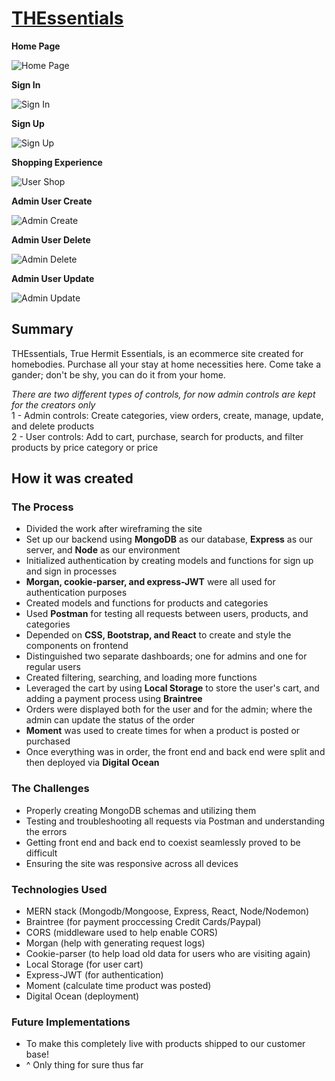 # [THEssentials](http://thessentials.club)

**Home Page**

![Home Page](https://media.giphy.com/media/Vi6nHqi5rWENEuLbRj/giphy.gif)

**Sign In**

![Sign In](https://media.giphy.com/media/Zd0ok2deO3BX8i3Qe2/giphy.gif)

**Sign Up**

![Sign Up](https://media.giphy.com/media/Y022Ycn4HHkrLSHX9F/giphy.gif)

**Shopping Experience** 

![User Shop](https://media.giphy.com/media/mCK5kt7vBL44h4NvUb/giphy.gif)

**Admin User Create**

![Admin Create](https://media.giphy.com/media/iI9oA24vUUJrLFpBaI/giphy.gif)

**Admin User Delete**

![Admin Delete](https://media.giphy.com/media/mBvhcDuznBG0TClsJA/giphy.gif)

**Admin User Update**

![Admin Update](https://media.giphy.com/media/VG2kKsE9wqVlj4PZti/giphy.gif)

## Summary

THEssentials, True Hermit Essentials, is an ecommerce site created for homebodies. Purchase all your stay at home necessities here. Come take a gander; don't be shy, you can do it from your home.

*There are two different types of controls, for now admin controls are kept for the creators only*
<br>1 - Admin controls: Create categories, view orders, create, manage, update, and delete products
<br>2 - User controls: Add to cart, purchase, search for products, and filter products by price category or price

## How it was created
### The Process
- Divided the work after wireframing the site
- Set up our backend using **MongoDB** as our database, **Express** as our server, and **Node** as our environment
- Initialized authentication by creating models and functions for sign up and sign in processes 
- **Morgan, cookie-parser, and express-JWT** were all used for authentication purposes
- Created models and functions for products and categories 
- Used **Postman** for testing all requests between users, products, and categories
- Depended on **CSS, Bootstrap, and React** to create and style the components on frontend
- Distinguished two separate dashboards; one for admins and one for regular users
- Created filtering, searching, and loading more functions
- Leveraged the cart by using **Local Storage** to store the user's cart, and adding a payment process using **Braintree**
- Orders were displayed both for the user and for the admin; where the admin can update the status of the order
- **Moment** was used to create times for when a product is posted or purchased
- Once everything was in order, the front end and back end were split and then deployed via **Digital Ocean**

### The Challenges
- Properly creating MongoDB schemas and utilizing them
- Testing and troubleshooting all requests via Postman and understanding the errors
- Getting front end and back end to coexist seamlessly proved to be difficult
- Ensuring the site was responsive across all devices 

### Technologies Used
- MERN stack (Mongodb/Mongoose, Express, React, Node/Nodemon) 
- Braintree (for payment proccessing Credit Cards/Paypal)
- CORS (middleware used to help enable CORS)
- Morgan (help with generating request logs)
- Cookie-parser (to help load old data for users who are visiting again)
- Local Storage (for user cart)
- Express-JWT (for authentication)
- Moment (calculate time product was posted)
- Digital Ocean (deployment)

### Future Implementations
- To make this completely live with products shipped to our customer base!
- ^ Only thing for sure thus far
